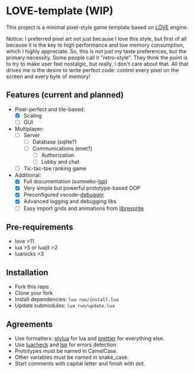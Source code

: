 # LOVE-template (WIP)

This project is a minimal pixel-style game template based on [LÖVE][] engine.

Notice: I preferred pixel art not just because I love this style, but first of
all because it is the key to high performance and low memory consumption, which
I highly appreciate. So, this is not just my taste preferences, but the primary
necessity. Some people call it "retro-style". They think the point is to try to
make user feel nostalgic, but really, I don't care about that. All that drives
me is the desire to write perfect code: control every pixel on the screen and
every byte of memory!

## Features (current and planned)

- Pixel-perfect and tile-based:
  - [x] Scaling
  - [ ] GUI
- Multiplayer:
  - [ ] Server
    - [ ] Database (sqlite?)
    - [ ] Communications (enet?)
      - [ ] Authorization
      - [ ] Lobby and chat
  - [ ] Tic-tac-toe ranking game
- Additional:
  - [x] Full documentation (sumneko-[lsp][])
  - [x] Very simple but powerful prototype-based OOP
  - [x] Preconfigured vscode-[debugger][]
  - [x] Advanced logging and debugging libs
  - [ ] Easy import grids and animations from [libresprite][]

## Pre-requirements

- love >11
- lua >5 or luajit >2
- luarocks >3

## Installation

- Fork this repo
- Clone your fork
- Install dependencies: `lua run/install.lua`
- Update submodules: `lua run/update.lua`

## Agreements

- Use formatters: [stylua][] for lua and [prettier][] for everything else.
- Use [luacheck] and [lsp] for errors detection.
- Prototypes must be named in CamelCase.
- Other variables must be named in snake_case.
- Start comments with capital letter and finish with dot.

[löve]: https://love2d.org
[stylua]: https://github.com/johnnymorganz/stylua
[prettier]: https://github.com/prettier/prettier
[luacheck]: https://github.com/mpeterv/luacheck
[lsp]: https://github.com/sumneko/lua-language-server
[debugger]: https://github.com/tomblind/local-lua-debugger-vscode
[libresprite]: https://libresprite.github.io
